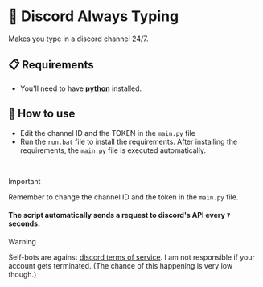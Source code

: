 # 💎 Discord Always Typing

Makes you type in a discord channel 24/7.

## 📋 Requirements

- You'll need to have **[python](https://www.python.org)** installed.

## 📝 How to use

- Edit the channel ID and the TOKEN in the `main.py` file
- Run the `run.bat` file to install the requirements. After installing the requirements, the `main.py` file is executed automatically.

<br>

> [!IMPORTANT]  
> Remember to change the channel ID and the token in the `main.py` file.

#### **The script automatically sends a request to discord's API every `7` seconds.**

> [!WARNING]  
> Self-bots are against [discord terms of service](https://discord.com/terms). I am not responsible if your account gets terminated. (The chance of this happening is very low though.)
